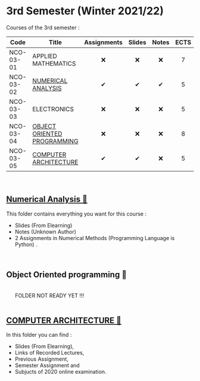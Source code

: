 # 3rd Semester (Winter 2021/22)

Courses of the 3rd semester :

| Code      | Title                                | Assignments | Slides | Notes | ECTS |
| --------- | ------------------------------------ | :---------: | :----: | :---: | :--: | 
| NCO-03-01 | APPLIED MATHEMATICS                  | ❌         | ❌     | ❌   | 7    | 
| NCO-03-02 | [NUMERICAL ANALYSIS](https://github.com/tsingi-chris/CSD-Auth/tree/main/3rd%20Semester#numerical-analysis-)                | ✔          | ✔      | ✔    | 5    |
| NCO-03-03 | ELECTRONICS                          | ❌         | ❌     | ❌   | 5    |
| NCO-03-04 | [OBJECT ORIENTED PROGRAMMING](https://github.com/tsingi-chris/CSD-Auth/tree/main/3rd%20Semester#object-oriented-programming-)       | ❌         | ❌     | ❌   | 8    |
| NCO-03-05 | [COMPUTER ARCHITECTURE](https://github.com/tsingi-chris/CSD-Auth/tree/main/3rd%20Semester#computer-architecture-)             | ✔          | ✔      | ❌   | 5    |
<br/>
 

## [Numerical Analysis 📂](https://github.com/tsingi-chris/CSD-Auth/tree/main/3rd%20Semester/Numerical-Analysis)

This folder contains everything you want for this course :  
- Slides (From Elearning)
- Notes (Unknown Author)
- 2 Assignments in Numerical Methods (Programming Language is Python) .

<br/>

## Object Oriented programming 📂

<br />
&nbsp;&nbsp;&nbsp;&nbsp;&nbsp; FOLDER NOT READY YET !!!

<br />
<br />

## [COMPUTER ARCHITECTURE 📂](https://github.com/tsingi-chris/CSD-Auth/tree/main/3rd%20Semester/Computer%20Architecture)

In this folder you can find :
* Slides (From Elearning),
* Links of Recorded Lectures,
* Previous Assignment,
* Semester Assignment and
* Subjucts of 2020 online examination.
